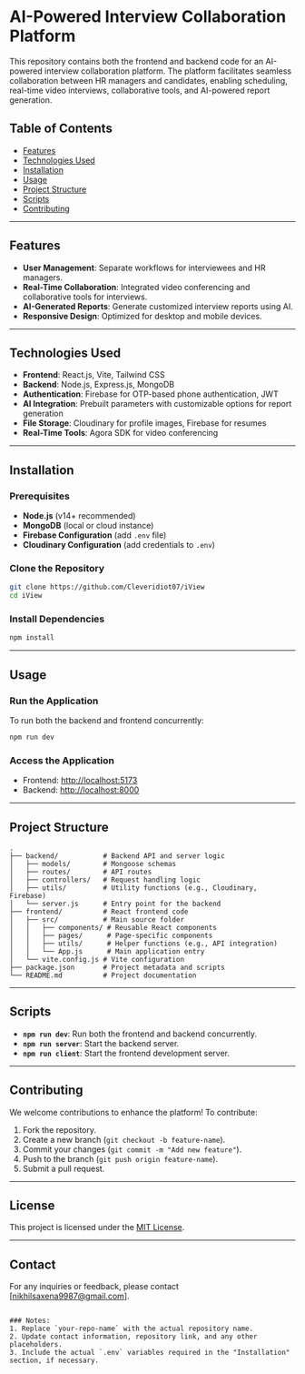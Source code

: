 

# AI-Powered Interview Collaboration Platform

This repository contains both the frontend and backend code for an AI-powered interview collaboration platform. The platform facilitates seamless collaboration between HR managers and candidates, enabling scheduling, real-time video interviews, collaborative tools, and AI-powered report generation.

## Table of Contents
- [Features](#features)
- [Technologies Used](#technologies-used)
- [Installation](#installation)
- [Usage](#usage)
- [Project Structure](#project-structure)
- [Scripts](#scripts)
- [Contributing](#contributing)

---

## Features
- **User Management**: Separate workflows for interviewees and HR managers.
- **Real-Time Collaboration**: Integrated video conferencing and collaborative tools for interviews.
- **AI-Generated Reports**: Generate customized interview reports using AI.
- **Responsive Design**: Optimized for desktop and mobile devices.

---

## Technologies Used
- **Frontend**: React.js, Vite, Tailwind CSS
- **Backend**: Node.js, Express.js, MongoDB
- **Authentication**: Firebase for OTP-based phone authentication, JWT
- **AI Integration**: Prebuilt parameters with customizable options for report generation
- **File Storage**: Cloudinary for profile images, Firebase for resumes
- **Real-Time Tools**: Agora SDK for video conferencing

---

## Installation


### Prerequisites
- **Node.js** (v14+ recommended)
- **MongoDB** (local or cloud instance)
- **Firebase Configuration** (add `.env` file)
- **Cloudinary Configuration** (add credentials to `.env`)

### Clone the Repository
```bash
git clone https://github.com/Cleveridiot07/iView
cd iView
```

### Install Dependencies
```bash
npm install
```

---

## Usage

### Run the Application
To run both the backend and frontend concurrently:
```bash
npm run dev
```

### Access the Application
- Frontend: [http://localhost:5173](http://localhost:5173)
- Backend: [http://localhost:8000](http://localhost:8000)

---

## Project Structure
```plaintext
.
├── backend/           # Backend API and server logic
│   ├── models/        # Mongoose schemas
│   ├── routes/        # API routes
│   ├── controllers/   # Request handling logic
│   ├── utils/         # Utility functions (e.g., Cloudinary, Firebase)
│   └── server.js      # Entry point for the backend
├── frontend/          # React frontend code
│   ├── src/           # Main source folder
│   │   ├── components/ # Reusable React components
│   │   ├── pages/      # Page-specific components
│   │   ├── utils/      # Helper functions (e.g., API integration)
│   │   └── App.js      # Main application entry
│   └── vite.config.js # Vite configuration
├── package.json       # Project metadata and scripts
└── README.md          # Project documentation
```

---

## Scripts
- **`npm run dev`**: Run both the frontend and backend concurrently.
- **`npm run server`**: Start the backend server.
- **`npm run client`**: Start the frontend development server.

---

## Contributing
We welcome contributions to enhance the platform! To contribute:
1. Fork the repository.
2. Create a new branch (`git checkout -b feature-name`).
3. Commit your changes (`git commit -m "Add new feature"`).
4. Push to the branch (`git push origin feature-name`).
5. Submit a pull request.

---

## License
This project is licensed under the [MIT License](LICENSE).

---

## Contact
For any inquiries or feedback, please contact [nikhilsaxena9987@gmail.com].
```

### Notes:
1. Replace `your-repo-name` with the actual repository name.
2. Update contact information, repository link, and any other placeholders.
3. Include the actual `.env` variables required in the "Installation" section, if necessary.
